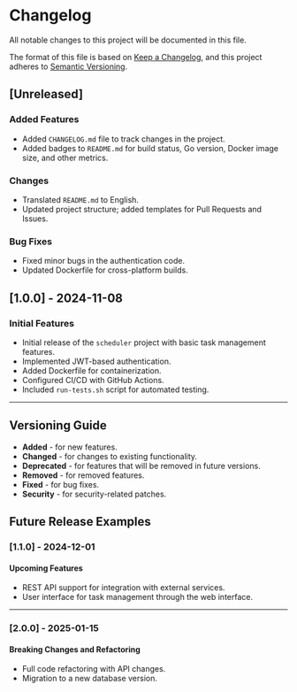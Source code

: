 # Changelog

All notable changes to this project will be documented in this file.

The format of this file is based on [Keep a Changelog](https://keepachangelog.com/en/1.0.0/),
and this project adheres to [Semantic Versioning](https://semver.org/spec/v2.0.0.html).

## [Unreleased]

### Added Features

- Added `CHANGELOG.md` file to track changes in the project.
- Added badges to `README.md` for build status, Go version, Docker image size, and other metrics.

### Changes

- Translated `README.md` to English.
- Updated project structure; added templates for Pull Requests and Issues.

### Bug Fixes

- Fixed minor bugs in the authentication code.
- Updated Dockerfile for cross-platform builds.

## [1.0.0] - 2024-11-08

### Initial Features

- Initial release of the `scheduler` project with basic task management features.
- Implemented JWT-based authentication.
- Added Dockerfile for containerization.
- Configured CI/CD with GitHub Actions.
- Included `run-tests.sh` script for automated testing.

---

## Versioning Guide

- **Added** - for new features.
- **Changed** - for changes to existing functionality.
- **Deprecated** - for features that will be removed in future versions.
- **Removed** - for removed features.
- **Fixed** - for bug fixes.
- **Security** - for security-related patches.

## Future Release Examples

### [1.1.0] - 2024-12-01

#### Upcoming Features

- REST API support for integration with external services.
- User interface for task management through the web interface.

---

### [2.0.0] - 2025-01-15

#### Breaking Changes and Refactoring

- Full code refactoring with API changes.
- Migration to a new database version.
